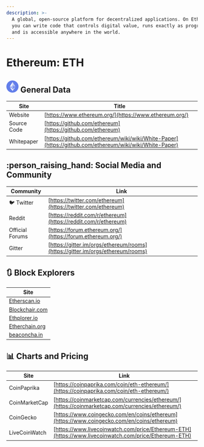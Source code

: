 ```yaml
---
description: >-
  A global, open-source platform for decentralized applications. On Ethereum,
  you can write code that controls digital value, runs exactly as programmed,
  and is accessible anywhere in the world.
---
```


# Ethereum: ETH

## <img src="./readme/ethereum-staking-guide/.gitbook/assets/eth.png" alt="" data-size="original"> General Data

| Site        | Title                                                                                                  |
| ----------- | ------------------------------------------------------------------------------------------------------ |
| Website     | [https://www.ethereum.org/](https://www.ethereum.org/)                                                 |
| Source Code | [https://github.com/ethereum](https://github.com/ethereum)                                             |
| Whitepaper  | [https://github.com/ethereum/wiki/wiki/White-Paper](https://github.com/ethereum/wiki/wiki/White-Paper) |

## :person_raising_hand: Social Media and Community

| Community       | Link                                                                           |
| --------------- | ------------------------------------------------------------------------------ |
| :bird: Twitter  | [https://twitter.com/ethereum](https://twitter.com/ethereum)                   |
| Reddit          | [https://reddit.com/r/ethereum](https://reddit.com/r/ethereum)                 |
| Official Forums | [https://forum.ethereum.org/](https://forum.ethereum.org/)                     |
| Gitter          | [https://gitter.im/orgs/ethereum/rooms](https://gitter.im/orgs/ethereum/rooms) |

## :arrows_clockwise: Block Explorers

| Site                                              |
| ------------------------------------------------- |
| [Etherscan.io](https://etherscan.io/)             |
| [Blockchair.com](https://blockchair.com/ethereum) |
| [Ethplorer.io](https://ethplorer.io/)             |
| [Etherchain.org](https://etherchain.org/)         |
| [beaconcha.in](https://beaconcha.in/)             |

## :bar_chart: Charts and Pricing

| Site          | Link                                                                                                 |
| ------------- | ---------------------------------------------------------------------------------------------------- |
| CoinPaprika   | [https://coinpaprika.com/coin/eth-ethereum/](https://coinpaprika.com/coin/eth-ethereum/)             |
| CoinMarketCap | [https://coinmarketcap.com/currencies/ethereum/](https://coinmarketcap.com/currencies/ethereum/)     |
| CoinGecko     | [https://www.coingecko.com/en/coins/ethereum](https://www.coingecko.com/en/coins/ethereum)           |
| LiveCoinWatch | [https://www.livecoinwatch.com/price/Ethereum-ETH](https://www.livecoinwatch.com/price/Ethereum-ETH) |

